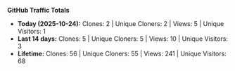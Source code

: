 
**GitHub Traffic Totals**

- **Today (2025-10-24):** Clones: 2 | Unique Cloners: 2 | Views: 5 | Unique Visitors: 1
- **Last 14 days:** Clones: 5 | Unique Cloners: 5 | Views: 10 | Unique Visitors: 3
- **Lifetime:** Clones: 56 | Unique Cloners: 55 | Views: 241 | Unique Visitors: 68
